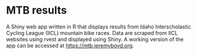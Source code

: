 # MTB results
A Shiny web app written in R that displays results from Idaho Interscholastic Cycling League (IICL) mountain bike races. Data are scraped from IICL websites using rvest and displayed using Shiny. A working version of the app can be accessed at https://mtb.jeremyboyd.org.
